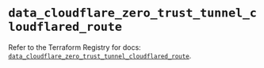 # `data_cloudflare_zero_trust_tunnel_cloudflared_route`

Refer to the Terraform Registry for docs: [`data_cloudflare_zero_trust_tunnel_cloudflared_route`](https://registry.terraform.io/providers/cloudflare/cloudflare/5.11.0/docs/data-sources/zero_trust_tunnel_cloudflared_route).
